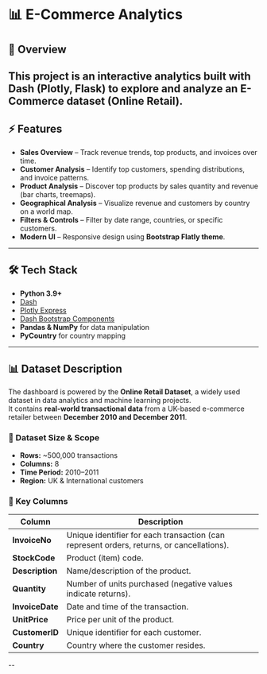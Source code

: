 # 📊 E-Commerce Analytics

## 🚀 Overview

## This project is an **interactive analytics** built with **Dash (Plotly, Flask)** to explore and analyze an **E-Commerce dataset (Online Retail)**.

## ⚡ Features

- **Sales Overview** – Track revenue trends, top products, and invoices over time.
- **Customer Analysis** – Identify top customers, spending distributions, and invoice patterns.
- **Product Analysis** – Discover top products by sales quantity and revenue (bar charts, treemaps).
- **Geographical Analysis** – Visualize revenue and customers by country on a world map.
- **Filters & Controls** – Filter by date range, countries, or specific customers.
- **Modern UI** – Responsive design using **Bootstrap Flatly theme**.

---

## 🛠️ Tech Stack

- **Python 3.9+**
- [Dash](https://dash.plotly.com/)
- [Plotly Express](https://plotly.com/python/plotly-express/)
- [Dash Bootstrap Components](https://dash-bootstrap-components.opensource.faculty.ai/)
- **Pandas & NumPy** for data manipulation
- **PyCountry** for country mapping

---

## 📊 Dataset Description

The dashboard is powered by the **Online Retail Dataset**, a widely used dataset in data analytics and machine learning projects.  
It contains **real-world transactional data** from a UK-based e-commerce retailer between **December 2010 and December 2011**.

### 🔹 Dataset Size & Scope

- **Rows:** ~500,000 transactions
- **Columns:** 8
- **Time Period:** 2010–2011
- **Region:** UK & International customers

### 🔹 Key Columns

| Column          | Description                                                                               |
| --------------- | ----------------------------------------------------------------------------------------- |
| **InvoiceNo**   | Unique identifier for each transaction (can represent orders, returns, or cancellations). |
| **StockCode**   | Product (item) code.                                                                      |
| **Description** | Name/description of the product.                                                          |
| **Quantity**    | Number of units purchased (negative values indicate returns).                             |
| **InvoiceDate** | Date and time of the transaction.                                                         |
| **UnitPrice**   | Price per unit of the product.                                                            |
| **CustomerID**  | Unique identifier for each customer.                                                      |
| **Country**     | Country where the customer resides.                                                       |

--



